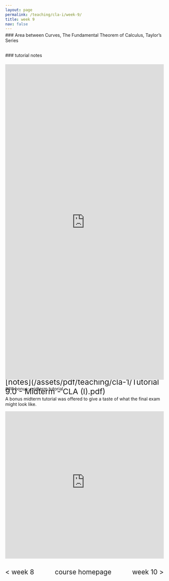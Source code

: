 ```yaml
---
layout: page
permalink: /teaching/cla-i/week-9/
title: week 9
nav: false
---
```


<div style="margin-top: -10px;"></div>
###  Area between Curves, The Fundamental Theorem of Calculus, Taylor’s Series 

<div style="margin-top: 30px;"></div>
### tutorial notes
<div style="margin-top: 20px;"></div>

<iframe scrolling="auto" 
    src="https://drive.google.com/viewerng/viewer?embedded=true&url=elshenawyom.github.io/assets/pdf/teaching/cla-1/Tutorial 9 - CLA (I).pdf" 
    style="width: 100%; height: 1000px;" 
    frameborder="0">
</iframe>


<div style="margin-top: 20px;"></div>
### bonus: midterm tutorial

<div style="margin-top: -45px;"></div>
<span style="float:right; font-size: 1.75em;">  [notes](/assets/pdf/teaching/cla-1/Tutorial 9.0 - Midterm - CLA (I).pdf)</span>
<br> 
<div style="margin-top: 30px;"></div>

A bonus midterm tutorial was offered to give a taste of what the final exam might look like.

<iframe 
    class="rounded z-depth-1" 
    zoomable="true" 
    style="width: 100%; height: 350pt;" 
    src="https://www.youtube-nocookie.com/embed/r2goqJ3sAT8?si=tOCvTRZIyW2fcKik" 
    title="YouTube video player" 
    frameborder="0" 
    allow="accelerometer; autoplay; clipboard-write; encrypted-media; gyroscope; picture-in-picture; web-share" 
    referrerpolicy="strict-origin-when-cross-origin" 
    allowfullscreen>
</iframe>

<div style="margin-top: 30px;"></div>
<div style="display: flex; justify-content: space-between; align-items: center;">
  <a href="/teaching/cla-i/week-8/" style="font-size: 1.5em; text-decoration: none;"> < week 8</a>
  <a href="/teaching/cla-i/" style="font-size: 1.5em; text-decoration: none; text-align: center;"> course homepage </a>
  <a href="/teaching/cla-i/week-10/" style="font-size: 1.5em; text-decoration: none; text-align: right;"> week 10 > </a>
</div>


<br>
<br>

